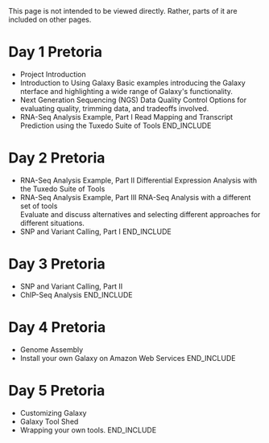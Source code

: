 <div class='red'>This page is not intended to be viewed directly.  Rather, parts of it are included on other pages.</div>

# Day 1 Pretoria
* Project Introduction
* Introduction to Using Galaxy
    Basic examples introducing the Galaxy nterface and highlighting a wide range of Galaxy's functionality.
* Next Generation Sequencing (NGS) Data Quality Control
    Options for evaluating quality, trimming data, and tradeoffs involved.
* RNA-Seq Analysis Example, Part I 
    Read Mapping and Transcript Prediction using the Tuxedo Suite of Tools
END_INCLUDE

# Day 2 Pretoria
* RNA-Seq Analysis Example, Part II
    Differential Expression Analysis with the Tuxedo Suite of Tools
* RNA-Seq Analysis Example, Part III
    RNA-Seq Analysis with a different set of tools<br />
    Evaluate and discuss alternatives and selecting different approaches for different situations.
* SNP and Variant Calling, Part I
END_INCLUDE

# Day 3 Pretoria
* SNP and Variant Calling, Part II
* ChIP-Seq Analysis
END_INCLUDE

# Day 4 Pretoria
* Genome Assembly
* Install your own Galaxy on Amazon Web Services
END_INCLUDE

# Day 5 Pretoria
* Customizing Galaxy
* Galaxy Tool Shed
* Wrapping your own tools.
END_INCLUDE
